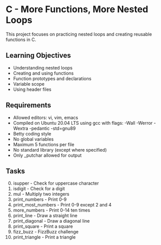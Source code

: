 # C - More Functions, More Nested Loops

This project focuses on practicing nested loops and creating reusable functions in C.

## Learning Objectives
- Understanding nested loops
- Creating and using functions
- Function prototypes and declarations
- Variable scope
- Using header files

## Requirements
- Allowed editors: vi, vim, emacs
- Compiled on Ubuntu 20.04 LTS using gcc with flags: -Wall -Werror -Wextra -pedantic -std=gnu89
- Betty coding style
- No global variables
- Maximum 5 functions per file
- No standard library (except where specified)
- Only _putchar allowed for output

## Tasks
0. isupper - Check for uppercase character
1. isdigit - Check for a digit
2. mul - Multiply two integers
3. print_numbers - Print 0-9
4. print_most_numbers - Print 0-9 except 2 and 4
5. more_numbers - Print 0-14 ten times
6. print_line - Draw a straight line
7. print_diagonal - Draw a diagonal line
8. print_square - Print a square
9. fizz_buzz - FizzBuzz challenge
10. print_triangle - Print a triangle
